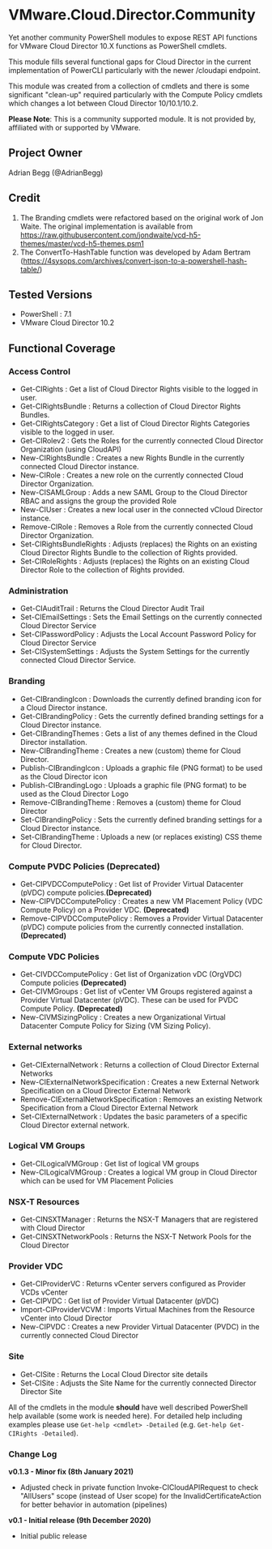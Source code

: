 # VMware.Cloud.Director.Community
Yet another community PowerShell modules to expose REST API functions for VMware Cloud Director 10.X functions as PowerShell cmdlets.

This module fills several functional gaps for Cloud Director in the current implementation of PowerCLI particularly with the newer /cloudapi endpoint.

This module was created from a collection of cmdlets and there is some significant "clean-up" required particularly with the Compute Policy cmdlets which changes a lot between Cloud Director 10/10.1/10.2.

**Please Note**: This is a community supported module. It is not provided by, affiliated with or supported by VMware.

## Project Owner
Adrian Begg (@AdrianBegg)

## Credit
1. The Branding cmdlets were refactored based on the original work of Jon Waite. The original implementation is available from https://raw.githubusercontent.com/jondwaite/vcd-h5-themes/master/vcd-h5-themes.psm1
2. The ConvertTo-HashTable function was developed by Adam Bertram (https://4sysops.com/archives/convert-json-to-a-powershell-hash-table/)

## Tested Versions
* PowerShell : 7.1
* VMware Cloud Director 10.2

## Functional Coverage
### Access Control
* Get-CIRights : Get a list of Cloud Director Rights visible to the logged in user.
* Get-CIRightsBundle : Returns a collection of Cloud Director Rights Bundles.
* Get-CIRightsCategory : Get a list of Cloud Director Rights Categories visible to the logged in user.
* Get-CIRolev2 : Gets the Roles for the currently connected Cloud Director Organization (using CloudAPI)
* New-CIRightsBundle : Creates a new Rights Bundle in the currently connected Cloud Director instance.
* New-CIRole : Creates a new role on the currently connected Cloud Director Organization.
* New-CISAMLGroup : Adds a new SAML Group to the Cloud Director RBAC and assigns the group the provided Role
* New-CIUser : Creates a new local user in the connected vCloud Director instance.
* Remove-CIRole : Removes a Role from the currently connected Cloud Director Organization.
* Set-CIRightsBundleRights : Adjusts (replaces) the Rights on an existing Cloud Director Rights Bundle to the collection of Rights provided.
* Set-CIRoleRights : Adjusts (replaces) the Rights on an existing Cloud Director Role to the collection of Rights provided.

### Administration
* Get-CIAuditTrail : Returns the Cloud Director Audit Trail
* Set-CIEmailSettings : Sets the Email Settings on the currently connected Cloud Director Service
* Set-CIPasswordPolicy : Adjusts the Local Account Password Policy for Cloud Director Service
* Set-CISystemSettings : Adjusts the System Settings for the currently connected Cloud Director Service.

### Branding
* Get-CIBrandingIcon : Downloads the currently defined branding icon for a Cloud Director instance.
* Get-CIBrandingPolicy : Gets the currently defined branding settings for a Cloud Director instance.
* Get-CIBrandingThemes : Gets a list of any themes defined in the Cloud Director installation.
* New-CIBrandingTheme : Creates a new (custom) theme for Cloud Director.
* Publish-CIBrandingIcon : Uploads a graphic file (PNG format) to be used as the Cloud Director icon
* Publish-CIBrandingLogo : Uploads a graphic file (PNG format) to be used as the Cloud Director Logo
* Remove-CIBrandingTheme : Removes a (custom) theme for Cloud Director
* Set-CIBrandingPolicy : Sets the currently defined branding settings for a Cloud Director instance.
* Set-CIBrandingTheme : Uploads a new (or replaces existing) CSS theme for Cloud Director.

### Compute PVDC Policies **(Deprecated)**
* Get-CIPVDCComputePolicy : Get list of Provider Virtual Datacenter (pVDC) compute policies.**(Deprecated)**
* New-CIPVDCComputePolicy : Creates a new VM Placement Policy (VDC Compute Policy) on a Provider VDC. **(Deprecated)**
* Remove-CIPVDCComputePolicy : Removes a Provider Virtual Datacenter (pVDC) compute policies from the currently connected installation. **(Deprecated)**

### Compute VDC Policies
* Get-CIVDCComputePolicy : Get list of Organization vDC (OrgVDC) Compute policies **(Deprecated)**
* Get-CIVMGroups : Get list of vCenter VM Groups registered against a Provider Virtual Datacenter (pVDC). These can be used for PVDC Compute Policy. **(Deprecated)**
* New-CIVMSizingPolicy : Creates a new Organizational Virtual Datacenter Compute Policy for Sizing (VM Sizing Policy).

### External networks
* Get-CIExternalNetwork : Returns a collection of Cloud Director External Networks
* New-CIExternalNetworkSpecification : Creates a new External Network Specification on a Cloud Director External Network
* Remove-CIExternalNetworkSpecification : Removes an existing Network Specification from a Cloud Director External Network
* Set-CIExternalNetwork : Updates the basic parameters of a specific Cloud Director external network.

### Logical VM Groups
* Get-CILogicalVMGroup : Get list of logical VM groups
* New-CILogicalVMGroup : Creates a logical VM group in Cloud Director which can be used for VM Placement Policies

### NSX-T Resources
* Get-CINSXTManager : Returns the NSX-T Managers that are registered with Cloud Director
* Get-CINSXTNetworkPools : Returns the NSX-T Network Pools for the Cloud Director

### Provider VDC
* Get-CIProviderVC : Returns vCenter servers configured as Provider VCDs vCenter
* Get-CIPVDC : Get list of Provider Virtual Datacenter (pVDC)
* Import-CIProviderVCVM : Imports Virtual Machines from the Resource vCenter into Cloud Director
* New-CIPVDC : Creates a new Provider Virtual Datacenter (PVDC) in the currently connected Cloud Director

### Site
* Get-CISite : Returns the Local Cloud Director site details
* Set-CISite : Adjusts the Site Name for the currently connected Director Director Site

All of the cmdlets in the module **should** have well described PowerShell help available (some work is needed here). For detailed help including examples please use `Get-help <cmdlet> -Detailed` (e.g. `Get-help Get-CIRights -Detailed`).

### Change Log
**v0.1.3 - Minor fix (8th January 2021)**
* Adjusted check in private function Invoke-CICloudAPIRequest to check "AllUsers" scope (instead of User scope) for the InvalidCertificateAction for better behavior in automation (pipelines)

**v0.1 - Initial release (9th December 2020)**
* Initial public release
